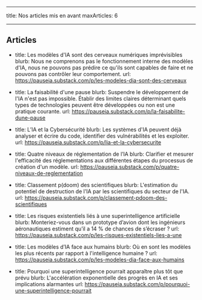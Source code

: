 <!-- On peut modifier la variable maxArticles pour afficher automatiquement un nombre précis d'articles sur le site web, par defaut 6 semble bien. On peut rajouter autant d'article que l'on veut dans ce fichier mais uniquement les X (maxArticles) premiers articles seront affichés sur le site-->

<!-- Pour rajouter un nouvel article il suffit de copier-coller un exemple d'article ci-dessous et de remplacer le titre (title), le sous titre (blurb) ainsi que l'url vers le post substack. Logiquement les nouveaux articles doivent être rajoutés en premier (sous ## Articles donc)-->

---

title: Nos articles mis en avant
maxArticles: 6

---

## Articles

- title: Les modèles d'IA sont des cerveaux numériques imprévisibles
  blurb: Nous ne comprenons pas le fonctionnement interne des modèles d'IA, nous ne pouvons pas prédire ce qu'ils sont capables de faire et ne pouvons pas contrôler leur comportement.
  url: https://pauseia.substack.com/p/les-modeles-dia-sont-des-cerveaux

- title: La faisabilité d'une pause
  blurb: Suspendre le développement de l'IA n'est pas impossible. Établir des limites claires déterminant quels types de technologies peuvent être développées ou non est une pratique courante.
  url: https://pauseia.substack.com/p/la-faisabilite-dune-pause

- title: L’IA et la Cybersécurité
  blurb: Les systèmes d'IA peuvent déjà analyser et écrire du code, identifier des vulnérabilités et les exploiter.
  url: https://pauseia.substack.com/p/lia-et-la-cybersecurite

- title: Quatre niveaux de réglementation de l’IA
  blurb: Clarifier et mesurer l'efficacité des réglementations aux différentes étapes du processus de création d'un modèle.
  url: https://pauseia.substack.com/p/quatre-niveaux-de-reglementation

- title: Classement p(doom) des scientifiques
  blurb: L'estimation du potentiel de destruction de l'IA par les scientifiques du secteur de l'IA.
  url: https://pauseia.substack.com/p/classement-pdoom-des-scientifiques

- title: Les risques existentiels liés à une superintelligence artificielle
  blurb: Monteriez-vous dans un prototype d’avion dont les ingénieurs aéronautiques estiment qu’il a 14 % de chances de s’écraser ?
  url: https://pauseia.substack.com/p/les-risques-existentiels-lies-a-une

- title: Les modèles d’IA face aux humains
  blurb: Où en sont les modèles les plus récents par rapport à l'intelligence humaine ?
  url: https://pauseia.substack.com/p/les-modeles-dia-face-aux-humains

- title: Pourquoi une superintelligence pourrait apparaître plus tôt que prévu
  blurb: L'accélération exponentielle des progrès en IA et ses implications alarmantes
  url: https://pauseia.substack.com/p/pourquoi-une-superintelligence-pourrait

